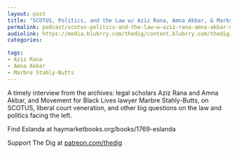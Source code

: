 ```yaml
---
layout: post
title: "SCOTUS, Politics, and the Law w/ Aziz Rana, Amna Akbar, & Marbre Stahly-Butts"
permalink: podcast/scotus-politics-and-the-law-w-aziz-rana-amna-akbar-marbre-stahly-butts/
audiolink: https://media.blubrry.com/thedig/content.blubrry.com/thedig/The_Dig-EP_355-SCOTUS.mp3
categories: 

tags: 
- Aziz Rana
- Amna Akbar
- Marbre Stahly-Butts
---
```


A timely interview from the archives: legal scholars Aziz Rana and Amna Akbar, and Movement for Black Lives lawyer Marbre Stahly-Butts, on SCOTUS, liberal court veneration, and other big questions on the law and politics facing the left.

Find Eslanda at haymarketbooks.org/books/1769-eslanda

Support The Dig at [patreon.com/thedig](patreon.com/thedig)